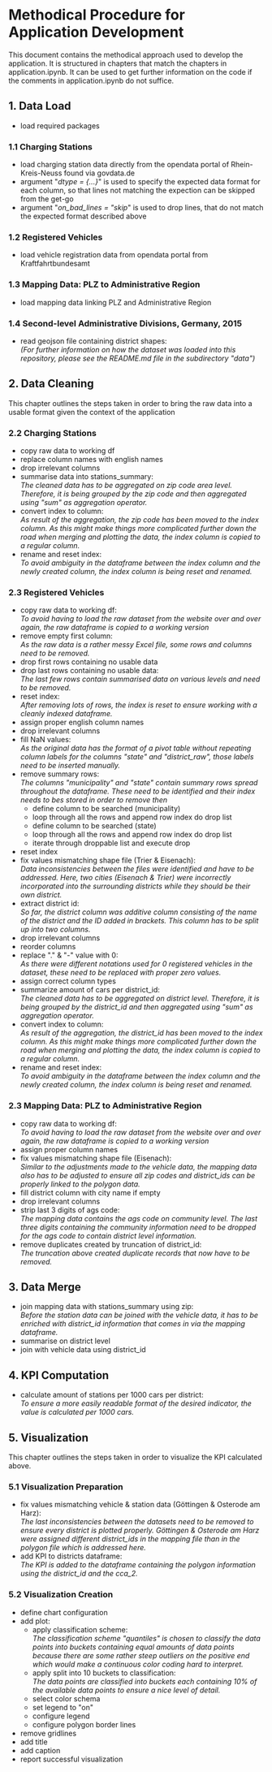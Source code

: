 # Methodical Procedure for Application Development
This document contains the methodical approach used to develop the application. It is structured in chapters that match the chapters in application.ipynb. It can be used to get further information on the code if the comments in application.ipynb do not suffice.
## 1. Data Load
- load required packages
### 1.1 Charging Stations
- load charging station data directly from the opendata portal of Rhein-Kreis-Neuss found via govdata.de
- argument "*dtype = {...}*" is used to specify the expected data format for each column, so that lines not matching the expection can be skipped from the get-go
- argument "*on_bad_lines = "skip*" is used to drop lines, that do not match the expected format described above
### 1.2 Registered Vehicles
- load vehicle registration data from opendata portal from Kraftfahrtbundesamt
### 1.3 Mapping Data: PLZ to Administrative Region
- load mapping data linking PLZ and Administrative Region
### 1.4 Second-level Administrative Divisions, Germany, 2015
- read geojson file containing district shapes:<br>*(For further information on how the dataset was loaded into this repository, please see the README.md file in the subdirectory "data")*
## 2. Data Cleaning
This chapter outlines the steps taken in order to bring the raw data into a usable format given the context of the application
### 2.2 Charging Stations
- copy raw data to working df
- replace column names with english names
- drop irrelevant columns
- summarise data into stations_summary:<br>*The cleaned data has to be aggregated on zip code area level. Therefore, it is being grouped by the zip code and then aggregated using "sum" as aggregation operator.*
- convert index to column:<br>*As result of the aggregation, the zip code has been moved to the index column. As this might make things more complicated further down the road when merging and plotting the data, the index column is copied to a regular column.*
- rename and reset index:<br>*To avoid ambiguity in the dataframe between the index column and the newly created column, the index column is being reset and renamed.*
### 2.3 Registered Vehicles 
- copy raw data to working df:<br>*To avoid having to load the raw dataset from the website over and over again, the raw dataframe is copied to a working version*
- remove empty first column:<br>*As the raw data is a rather messy Excel file, some rows and columns need to be removed.*
- drop first rows containing no usable data
- drop last rows containing no usable data:<br>*The last few rows contain summarised data on various levels and need to be removed.*
- reset index:<br>*After removing lots of rows, the index is reset to ensure working with a cleanly indexed dataframe.*
- assign proper english column names
- drop irrelevant columns
- fill NaN values:<br>*As the original data has the format of a pivot table without repeating column labels for the columns "state" and "district_raw", those labels need to be inserted manually.*
- remove summary rows:<br>*The columns "municipality" and "state" contain summary rows spread throughout the dataframe. These need to be identified and their index needs to bes stored in order to remove then*
  - define column to be searched (municipality)
  - loop through all the rows and append row index do drop list
  - define column to be searched (state)
  - loop through all the rows and append row index do drop list
  - iterate through droppable list and execute drop
- reset index
- fix values mismatching shape file (Trier & Eisenach):<br>*Data inconsistencies between the files were identified and have to be addressed. Here, two cities (Eisenach & Trier) were incorrectly incorporated into the surrounding districts while they should be their own district.*
- extract district id:<br>*So far, the district column was additive column consisting of the name of the district and the ID added in brackets. This column has to be split up into two columns.*
- drop irrelevant columns
- reorder columns
- replace "." & "-" value with 0:<br>*As there were different notations used for 0 registered vehicles in the dataset, these need to be replaced with proper zero values.*
- assign correct column types
- summarize amount of cars per district_id:<br>*The cleaned data has to be aggregated on district level. Therefore, it is being grouped by the district_id and then aggregated using "sum" as aggregation operator.*
- convert index to column:<br>*As result of the aggregation, the district_id has been moved to the index column. As this might make things more complicated further down the road when merging and plotting the data, the index column is copied to a regular column.*
- rename and reset index:<br>*To avoid ambiguity in the dataframe between the index column and the newly created column, the index column is being reset and renamed.*
### 2.3 Mapping Data: PLZ to Administrative Region
- copy raw data to working df:<br>*To avoid having to load the raw dataset from the website over and over again, the raw dataframe is copied to a working version*
- assign proper column names
- fix values mismatching shape file (Eisenach):<br>*Similar to the adjustments made to the vehicle data, the mapping data also has to be adjusted to ensure all zip codes and district_ids can be properly linked to the polygon data.*
- fill district column with city name if empty
- drop irrelevant columns
- strip last 3 digits of ags code:<br>*The mapping data contains the ags code on community level. The last three digits containing the community information need to be dropped for the ags code to contain district level information.*
- remove duplicates created by truncation of district_id:<br>*The truncation above created duplicate records that now have to be removed.*
## 3. Data Merge
- join mapping data with stations_summary using zip:<br>*Before the station data can be joined with the vehicle data, it has to be enriched with district_id information that comes in via the mapping dataframe.*
- summarise on district level
- join with vehicle data using district_id
## 4. KPI Computation
- calculate amount of stations per 1000 cars per district:<br>*To ensure a more easily readable format of the desired indicator, the value is calculated per 1000 cars.*
## 5. Visualization
This chapter outlines the steps taken in order to visualize the KPI calculated above.
### 5.1 Visualization Preparation
- fix values mismatching vehicle & station data (Göttingen & Osterode am Harz):<br>*The last inconsistencies between the datasets need to be removed to ensure every district is plotted properly. Göttingen & Osterode am Harz were assigned different district_ids in the mapping file than in the polygon file which is addressed here.*
- add KPI to districts dataframe:<br>*The KPI is added to the dataframe containing the polygon information using the district_id and the cca_2.*
### 5.2 Visualization Creation
- define chart configuration
- add plot:
  - apply classification scheme:<br>*The classification scheme "quantiles" is chosen to classify the data points into buckets containing equal amounts of data points because there are some rather steep outliers on the positive end which would make a continuous color coding hard to interpret.*
  - apply split into 10 buckets to classification:<br>*The data points are classified into buckets each containing 10% of the available data points to ensure a nice level of detail.*
  - select color schema
  - set legend to "on"
  - configure legend
  - configure polygon border lines
- remove gridlines
- add title
- add caption
- report successful visualization